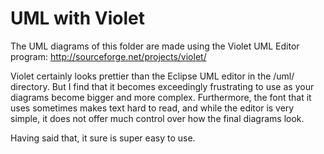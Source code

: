 UML with Violet
===========

The UML diagrams of this folder are made using the Violet
UML Editor program: http://sourceforge.net/projects/violet/

Violet certainly looks prettier than the Eclipse UML editor
in the /uml/ directory. But I find that it becomes exceedingly
frustrating to use as your diagrams become bigger and more
complex. Furthermore, the font that it uses sometimes makes
text hard to read, and while the editor is very simple, it
does not offer much control over how the final diagrams look.

Having said that, it sure is super easy to use. 
